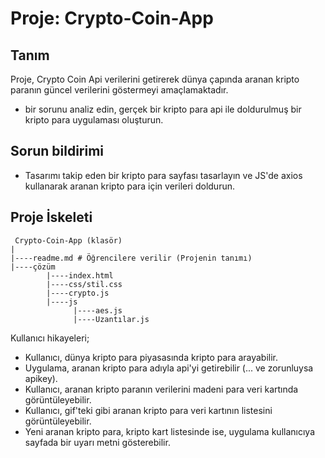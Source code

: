# Proje: Crypto-Coin-App

## Tanım
Proje, Crypto Coin Api verilerini getirerek dünya çapında aranan kripto paranın güncel verilerini göstermeyi amaçlamaktadır.



- bir sorunu analiz edin, gerçek bir kripto para api ile doldurulmuş bir kripto para uygulaması oluşturun.



   
## Sorun bildirimi

- Tasarımı takip eden bir kripto para sayfası tasarlayın ve JS'de axios kullanarak aranan kripto para için verileri doldurun.

## Proje İskeleti

```
 Crypto-Coin-App (klasör)
|
|----readme.md # Öğrencilere verilir (Projenin tanımı)
|----çözüm
        |----index.html
        |----css/stil.css
        |----crypto.js
        |----js
              |----aes.js
              |----Uzantılar.js
```



Kullanıcı hikayeleri;

  - Kullanıcı, dünya kripto para piyasasında kripto para arayabilir.
  - Uygulama, aranan kripto para adıyla api'yi getirebilir (... ve zorunluysa apikey).
  - Kullanıcı, aranan kripto paranın verilerini madeni para veri kartında görüntüleyebilir.
  - Kullanıcı, gif'teki gibi aranan kripto para veri kartının listesini görüntüleyebilir.
  - Yeni aranan kripto para, kripto kart listesinde ise, uygulama kullanıcıya sayfada bir uyarı metni gösterebilir.